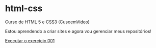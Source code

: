 # html-css
 Curso de HTML 5 e CSS3 (CusoemVideo)

Estou aprendendo a criar sites e agora vou gerenciar meus repositórios!

<a href ="https://carlos-ferreira-antonio.github.io/html-css/exercicios/ex001/index.html">Executar o exercício 001 </a>